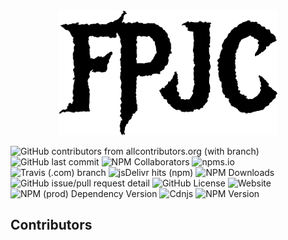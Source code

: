 <div align="center">
  <img src="./assets/fpjc.png" alt="fpjc" width="350" height="200" />
</div>

![GitHub contributors from allcontributors.org (with branch)](https://img.shields.io/github/all-contributors/fxhxyz4/fpjc/master)
![GitHub last commit](https://img.shields.io/github/last-commit/fxhxyz4/fpjc)
![NPM Collaborators](https://img.shields.io/npm/collaborators/fpjc)
![npms.io](https://img.shields.io/npms-io/popularity-score/fpjc)
![Travis (.com) branch](https://img.shields.io/travis/com/fxhxyz4/fpjc/master)
![jsDelivr hits (npm)](https://img.shields.io/jsdelivr/npm/hd/fpjc)
![NPM Downloads](https://img.shields.io/npm/dw/fpjc)
![GitHub issue/pull request detail](https://img.shields.io/github/issues/detail/state/fxhxyz4/fpjc/10)
![GitHub License](https://img.shields.io/github/license/fxhxyz4/fpjc)
![Website](https://img.shields.io/website?url=https%3A%2F%2Ffpjc.vercel.app)
![NPM (prod) Dependency Version](https://img.shields.io/npm/dependency-version/fpjc/fpjc)
![Cdnjs](https://img.shields.io/cdnjs/v/fpjc)
![NPM Version](https://img.shields.io/npm/v/fpjc)

## Contributors

<!-- ALL-CONTRIBUTORS-LIST:START - Do not remove or modify this section -->
<!-- prettier-ignore-start -->
<!-- markdownlint-disable -->

<!-- markdownlint-restore -->
<!-- prettier-ignore-end -->

<!-- ALL-CONTRIBUTORS-LIST:END -->
